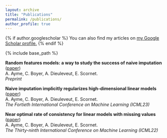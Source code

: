 ```yaml
---
layout: archive
title: "Publications"
permalink: /publications/
author_profile: true
---
```


{% if author.googlescholar %}
  You can also find my articles on <u><a href="{{author.googlescholar}}">my Google Scholar profile</a>.</u>
{% endif %}

{% include base_path %}

**Random features models: a way to study the success of naive imputation** ([paper](https://arxiv.org/html/2402.03839v1))         
A. Ayme, C. Boyer, A. Dieuleveut, E. Scornet.                                                             
*Preprint* 

**Naive imputation implicitly regularizes high-dimensional linear models** ([paper](/files/HAL_ImputationInHD.pdf))         
A. Ayme, C. Boyer, A. Dieuleveut, E. Scornet.                                                             
*The Fortieth International Conference on Machine Learning (ICML23)* 

**Near optimal rate of consistency for linear models with missing values** ([paper](https://proceedings.mlr.press/v162/ayme22a/ayme22a.pdf))         
A. Ayme, C. Boyer, A. Dieuleveut, E. Scornet.                                                             
*The Thirty-ninth International Conference on Machine Learning (ICML22)* 


